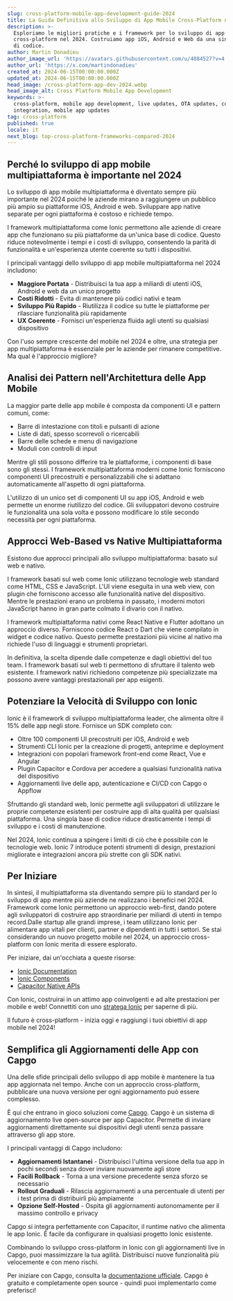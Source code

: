 ```yaml
---
slug: cross-platform-mobile-app-development-guide-2024
title: La Guida Definitiva allo Sviluppo di App Mobile Cross-Platform nel 2024
description: >-
  Esploriamo le migliori pratiche e i framework per lo sviluppo di app mobile
  cross-platform nel 2024. Costruiamo app iOS, Android e Web da una singola base
  di codice.
author: Martin Donadieu
author_image_url: 'https://avatars.githubusercontent.com/u/4084527?v=4'
author_url: 'https://x.com/martindonadieu'
created_at: 2024-06-15T00:00:00.000Z
updated_at: 2024-06-15T00:00:00.000Z
head_image: /cross-platform-app-dev-2024.webp
head_image_alt: Cross Platform Mobile App Development
keywords: >-
  cross-platform, mobile app development, live updates, OTA updates, continuous
  integration, mobile app updates
tag: cross-platform
published: true
locale: it
next_blog: top-cross-platform-frameworks-compared-2024
---
```


## Perché lo sviluppo di app mobile multipiattaforma è importante nel 2024

Lo sviluppo di app mobile multipiattaforma è diventato sempre più importante nel 2024 poiché le aziende mirano a raggiungere un pubblico più ampio su piattaforme iOS, Android e web. Sviluppare app native separate per ogni piattaforma è costoso e richiede tempo.

I framework multipiattaforma come Ionic permettono alle aziende di creare app che funzionano su più piattaforme da un'unica base di codice. Questo riduce notevolmente i tempi e i costi di sviluppo, consentendo la parità di funzionalità e un'esperienza utente coerente su tutti i dispositivi.

I principali vantaggi dello sviluppo di app mobile multipiattaforma nel 2024 includono:

- **Maggiore Portata** - Distribuisci la tua app a miliardi di utenti iOS, Android e web da un unico progetto
- **Costi Ridotti** - Evita di mantenere più codici nativi e team
- **Sviluppo Più Rapido** - Riutilizza il codice su tutte le piattaforme per rilasciare funzionalità più rapidamente
- **UX Coerente** - Fornisci un'esperienza fluida agli utenti su qualsiasi dispositivo

Con l'uso sempre crescente del mobile nel 2024 e oltre, una strategia per app multipiattaforma è essenziale per le aziende per rimanere competitive. Ma qual è l'approccio migliore?

## Analisi dei Pattern nell'Architettura delle App Mobile

La maggior parte delle app mobile è composta da componenti UI e pattern comuni, come:

- Barre di intestazione con titoli e pulsanti di azione
- Liste di dati, spesso scorrevoli o ricercabili
- Barre delle schede e menu di navigazione
- Moduli con controlli di input

Mentre gli stili possono differire tra le piattaforme, i componenti di base sono gli stessi. I framework multipiattaforma moderni come Ionic forniscono componenti UI precostruiti e personalizzabili che si adattano automaticamente all'aspetto di ogni piattaforma.

L'utilizzo di un unico set di componenti UI su app iOS, Android e web permette un enorme riutilizzo del codice. Gli sviluppatori devono costruire le funzionalità una sola volta e possono modificare lo stile secondo necessità per ogni piattaforma.

## Approcci Web-Based vs Native Multipiattaforma

Esistono due approcci principali allo sviluppo multipiattaforma: basato sul web e nativo.

I framework basati sul web come Ionic utilizzano tecnologie web standard come HTML, CSS e JavaScript. L'UI viene eseguita in una web view, con plugin che forniscono accesso alle funzionalità native del dispositivo. Mentre le prestazioni erano un problema in passato, i moderni motori JavaScript hanno in gran parte colmato il divario con il nativo.

I framework multipiattaforma nativi come React Native e Flutter adottano un approccio diverso. Forniscono codice React o Dart che viene compilato in widget e codice nativo. Questo permette prestazioni più vicine al nativo ma richiede l'uso di linguaggi e strumenti proprietari.

In definitiva, la scelta dipende dalle competenze e dagli obiettivi del tuo team. I framework basati sul web ti permettono di sfruttare il talento web esistente. I framework nativi richiedono competenze più specializzate ma possono avere vantaggi prestazionali per app esigenti.

## Potenziare la Velocità di Sviluppo con Ionic

Ionic è il framework di sviluppo multipiattaforma leader, che alimenta oltre il 15% delle app negli store. Fornisce un SDK completo con:

- Oltre 100 componenti UI precostruiti per iOS, Android e web
- Strumenti CLI Ionic per la creazione di progetti, anteprime e deployment
- Integrazioni con popolari framework front-end come React, Vue e Angular
- Plugin Capacitor e Cordova per accedere a qualsiasi funzionalità nativa del dispositivo
- Aggiornamenti live delle app, autenticazione e CI/CD con Capgo o Appflow

Sfruttando gli standard web, Ionic permette agli sviluppatori di utilizzare le proprie competenze esistenti per costruire app di alta qualità per qualsiasi piattaforma. Una singola base di codice riduce drasticamente i tempi di sviluppo e i costi di manutenzione.

Nel 2024, Ionic continua a spingere i limiti di ciò che è possibile con le tecnologie web. Ionic 7 introduce potenti strumenti di design, prestazioni migliorate e integrazioni ancora più strette con gli SDK nativi.

## Per Iniziare

In sintesi, il multipiattaforma sta diventando sempre più lo standard per lo sviluppo di app mentre più aziende ne realizzano i benefici nel 2024. Framework come Ionic permettono un approccio web-first, dando potere agli sviluppatori di costruire app straordinarie per miliardi di utenti in tempo record.Dalle startup alle grandi imprese, i team utilizzano Ionic per alimentare app vitali per clienti, partner e dipendenti in tutti i settori. Se stai considerando un nuovo progetto mobile nel 2024, un approccio cross-platform con Ionic merita di essere esplorato.

Per iniziare, dai un'occhiata a queste risorse:

- [Ionic Documentation](https://ionicframeworkcom/docs)
- [Ionic Components](https://ionicframeworkcom/docs/components)
- [Capacitor Native APIs](https://capacitorionicframeworkcom/)

Con Ionic, costruirai in un attimo app coinvolgenti e ad alte prestazioni per mobile e web! Connettiti con uno [stratega Ionic](https://ionicio/enterprise/strategy-session) per saperne di più.

Il futuro è cross-platform - inizia oggi e raggiungi i tuoi obiettivi di app mobile nel 2024!

## Semplifica gli Aggiornamenti delle App con Capgo

Una delle sfide principali dello sviluppo di app mobile è mantenere la tua app aggiornata nel tempo. Anche con un approccio cross-platform, pubblicare una nuova versione per ogni aggiornamento può essere complesso.

È qui che entrano in gioco soluzioni come [Capgo](https://capgo.app/). Capgo è un sistema di aggiornamento live open-source per app Capacitor. Permette di inviare aggiornamenti direttamente sui dispositivi degli utenti senza passare attraverso gli app store.

I principali vantaggi di Capgo includono:

- **Aggiornamenti Istantanei** - Distribuisci l'ultima versione della tua app in pochi secondi senza dover inviare nuovamente agli store
- **Facili Rollback** - Torna a una versione precedente senza sforzo se necessario
- **Rollout Graduali** - Rilascia aggiornamenti a una percentuale di utenti per i test prima di distribuirli più ampiamente
- **Opzione Self-Hosted** - Ospita gli aggiornamenti autonomamente per il massimo controllo e privacy

Capgo si integra perfettamente con Capacitor, il runtime nativo che alimenta le app Ionic. È facile da configurare in qualsiasi progetto Ionic esistente.

Combinando lo sviluppo cross-platform in Ionic con gli aggiornamenti live in Capgo, puoi massimizzare la tua agilità. Distribuisci nuove funzionalità più velocemente e con meno rischi.

Per iniziare con Capgo, consulta la [documentazione ufficiale](https://docscapgo.app/). Capgo è gratuito e completamente open source - quindi puoi implementarlo come preferisci!
